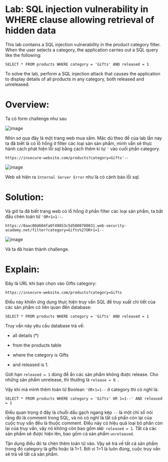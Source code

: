 # Lab: SQL injection vulnerability in WHERE clause allowing retrieval of hidden data

This lab contains a SQL injection vulnerability in the product category filter. When the user selects a category, the application carries out a SQL query like the following:

`SELECT * FROM products WHERE category = 'Gifts' AND released = 1`

To solve the lab, perform a SQL injection attack that causes the application to display details of all products in any category, both released and unreleased.

# Overview:

Ta có form challenge như sau

![image](https://user-images.githubusercontent.com/115911041/231650323-d6335e6a-e23c-498d-a5d3-9c33aa2a7e3a.png)

Nhìn sơ qua đây là một trang web mua sắm. Mặc dù theo đề của lab lần nay ta đã biết là có lỗ hổng ở filter các loại sản sản phẩm, mình vẫn sẽ thực hành cách phát hiện lỗi sql bằng cách thêm kí tự `'` vào cuối phần category.

`https://insecure-website.com/products?category=Gifts'--`

![image](https://user-images.githubusercontent.com/115911041/231651630-2edbe342-2f75-49be-b062-a5861e6efdea.png)

Web sẽ hiện ra `Internal Server Error` như là có cảnh báo lỗi sql.

# Solution:

Và giờ ta đã biết trang web có lỗ hổng ở phần filter các loại sản phẩm, ta bắt đầu chèn toán tử `'OR+1=1--`.

`https://0aac00d604fa0f49853c5d5800780031.web-security-academy.net/filter?category=Gifts%27OR+1=1--`

![image](https://user-images.githubusercontent.com/115911041/231652112-331af09b-adb8-4fb2-b8b7-1f75a671cb51.png)

Và ta đã hoàn thành challenge.

# Explain:

Đây là URL khi bạn chọn vào Gifts category:

`https://insecure-website.com/products?category=Gifts`

Điều này khiến ứng dụng thực hiện truy vấn SQL để truy xuất chi tiết của các sản phẩm có liên quan đến database:

`SELECT * FROM products WHERE category = 'Gifts' AND released = 1`

Truy vấn này yêu cầu database trả về:

  - all details (*)

  - from the products table
     
  - where the category is Gifts

  -  and released is 1.

Giới hạn `released = 1` dùng để ẩn các sản phẩm không được release. Cho những sản phẩm unrelease, thì thường là `release = 0 `.

Vậy khi mà mình thêm toán tử Boolean `'OR+1=1--` ở category thì có nghĩ là:

`SELECT * FROM products WHERE category = 'Gifts' OR 1=1--' AND released = 1`

Điều quan trọng ở đây là chuỗi dấu gạch ngang kép `--` là một chỉ số nói rằng đó là comment trong SQL, và nó có nghĩ là tất cả phẩn còn lại của cuộc truy vấn đều là thuộc comment. Điều này có hiệu quả loại bỏ phần còn lại của truy vấn, vậy nó không còn bao gồm `AND released = 1`. Tất cả các sản phẩm sẽ được hiện lên, bao gồm cả sản phẩm `unreleased`.

Tận dụng điều đó ta chèn thêm toán tử vào. Vậy sẽ trả về tất cả sản phẩm trong đó category là gifts hoặc là 1=1. Bởi vì 1=1 là luôn đúng, cuộc truy vấn sẽ trả về tất cả sản phẩm.

